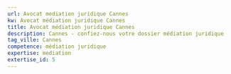 ```yaml
---
url: Avocat mediation juridique Cannes
kw: Avocat médiation juridique Cannes
title: Avocat médiation juridique Cannes
description: Cannes - confiez-nous votre dossier médiation juridique
tag_ville: Cannes
competence: médiation juridique
expertise: mediation
extertise_id: 5
---
```

